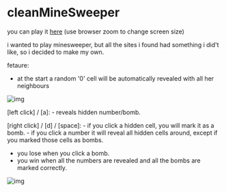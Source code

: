 # cleanMineSweeper

you can play it [here](https://morphthemoth.github.io/cleanMineSweeper/)
(use browser zoom to change screen size)

i wanted to play minesweeper, but all the sites i found had something i did't like, so i decided to make my own.

fetaure:

- at the start a random '0' cell will be automatically revealed with all her neighbours

![img](https://cdn.discordapp.com/attachments/408965014079406102/878987618564583464/unknown.png)


[left click] / [a]:               - reveals hidden number/bomb.

[right click] / [d] / [space]:    - if you click a hidden cell, you will mark it as a bomb.
                                  - if you click a number it will reveal all hidden cells around, except if you marked those cells as bombs.


- you lose when you click a bomb.
- you win when all the numbers are revealed and all the bombs are marked correctly.

![img](https://cdn.discordapp.com/attachments/408965014079406102/878987809946480670/unknown.png)
